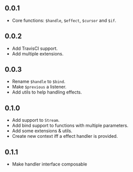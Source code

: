 ## 0.0.1

- Core functions: `$handle`, `$effect`, `$cursor` and `$if`.

## 0.0.2

- Add TravisCI support.
- Add multiple extensions.

## 0.0.3

- Rename `$handle` to `$bind`.
- Make `$previous` a listener.
- Add utils to help handling effects.

## 0.1.0

- Add support to `Stream`.
- Add bind support to functions with multiple parameters.
- Add some extensions & utils.
- Create new context iff a effect handler is provided.

## 0.1.1

- Make handler interface composable